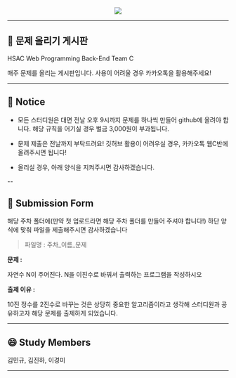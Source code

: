 <div align="center">
<img src="../readme.img/img.hsac.webc.png">
</div>

---

## **💌 문제 올리기 게시판**
HSAC Web Programming Back-End Team C

매주 문제를 올리는 게시판입니다. 사용이 어려울 경우 카카오톡을 활용해주세요!

---
 ## 📢 Notice
- 모든 스터디원은 대면 전날 오후 9시까지 문제를 하나씩 만들어 github에 올려야 합니다. 해당 규칙을 어기실 경우 벌금 3,000원이 부과됩니다.


- 문제 제출은 전날까지 부탁드려요! 깃허브 활용이 어려우실 경우, 카카오톡 웹C반에 올려주시면 됩니다!


- 올리실 경우, 아래 양식을 지켜주시면 감사하겠습니다.

--

## 📖 Submission Form
<p> 해당 주차 폴더에(만약 첫 업로드라면 해당 주차 폴더를 만들어 주셔야 합니다!) 하단 양식에 맞춰 파일을 제출해주시면 감사하겠습니다 </p>

> 파일명 : 주차_이름_문제
<p><b>문제 :</b></p>
<p>자연수 N이 주어진다. N을 이진수로 바꿔서 출력하는 프로그램을 작성하시오 </p>
<p><b>출제 이유 :</b></p>
<p>10진 정수를 2진수로 바꾸는 것은 상당히 중요한 알고리즘이라고 생각해 스터디원과 공유하고자 해당 문제를 출제하게 되었습니다.</p>

---

## 😄 Study Members

김민규, 김진하, 이경미

---